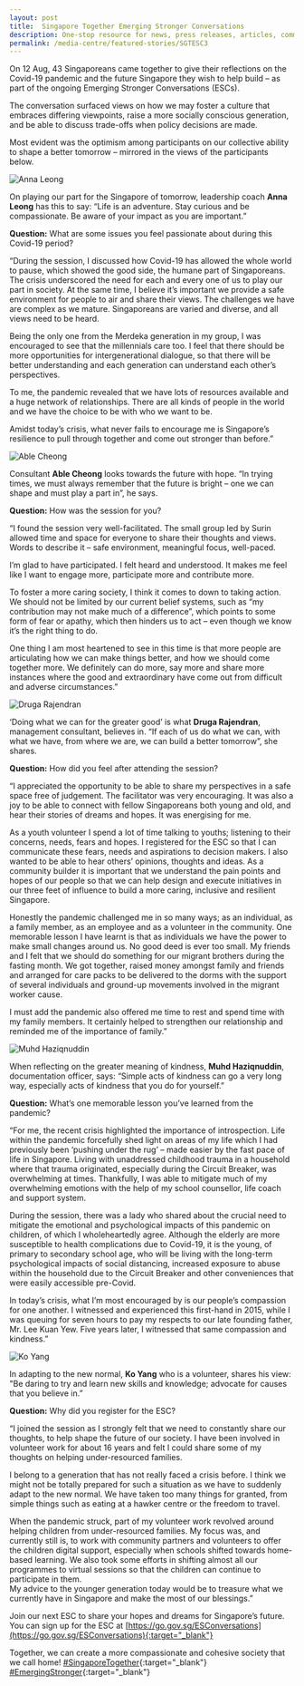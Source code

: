 ```yaml
---
layout: post
title:  Singapore Together Emerging Stronger Conversations
description: One-stop resource for news, press releases, articles, commentary and speeches.
permalink: /media-centre/featured-stories/SGTESC3
---
```


On 12 Aug, 43 Singaporeans came together to give their reflections on the Covid-19 pandemic and the future Singapore they wish to help build – as part of the ongoing Emerging Stronger Conversations (ESCs). 

The conversation surfaced views on how we may foster a culture that embraces differing viewpoints, raise a more socially conscious generation, and be able to discuss trade-offs when policy decisions are made. 

Most evident was the optimism among participants on our collective ability to shape a better tomorrow – mirrored in the views of the participants below. 

![Anna Leong](/images/features/anna-leong.jpg)
 
On playing our part for the Singapore of tomorrow, leadership coach **Anna Leong** has this to say: “Life is an adventure. Stay curious and be compassionate. Be aware of your impact as you are important.”

**Question:** What are some issues you feel passionate about during this Covid-19 period?

“During the session, I discussed how Covid-19 has allowed the whole world to pause, which showed the good side, the humane part of Singaporeans. The crisis underscored the need for each and every one of us to play our part in society. At the same time, I believe it’s important we provide a safe environment for people to air and share their views. The challenges we have are complex as we mature. Singaporeans are varied and diverse, and all views need to be heard.   

Being the only one from the Merdeka generation in my group, I was encouraged to see that the millennials care too. I feel that there should be more opportunities for intergenerational dialogue, so that there will be better understanding and each generation can understand each other’s perspectives. 

To me, the pandemic revealed that we have lots of resources available and a huge network of relationships. There are all kinds of people in the world and we have the choice to be with who we want to be. 

Amidst today’s crisis, what never fails to encourage me is Singapore’s resilience to pull through together and come out stronger than before.” 

![Able Cheong](/images/features/able-cheong.jpg)
 
Consultant **Able Cheong** looks towards the future with hope. “In trying times, we must always remember that the future is bright – one we can shape and must play a part in”, he says. 

**Question:** How was the session for you? 

“I found the session very well-facilitated. The small group led by Surin allowed time and space for everyone to share their thoughts and views. Words to describe it – safe environment, meaningful focus, well-paced.  

I’m glad to have participated. I felt heard and understood. It makes me feel like I want to engage more, participate more and contribute more. 

To foster a more caring society, I think it comes to down to taking action. We should not be limited by our current belief systems, such as “my contribution may not make much of a difference”, which points to some form of fear or apathy, which then hinders us to act – even though we know it’s the right thing to do. 

One thing I am most heartened to see in this time is that more people are articulating how we can make things better, and how we should come together more. We definitely can do more, say more and share more instances where the good and extraordinary have come out from difficult and adverse circumstances.” 

![Druga Rajendran](/images/features/druga-rajendran.jpg)
 
‘Doing what we can for the greater good’ is what **Druga Rajendran**, management consultant, believes in. “If each of us do what we can, with what we have, from where we are, we can build a better tomorrow”, she shares. 

**Question:** How did you feel after attending the session? 

“I appreciated the opportunity to be able to share my perspectives in a safe space free of judgement. The facilitator was very encouraging. It was also a joy to be able to connect with fellow Singaporeans both young and old, and hear their stories of dreams and hopes. It was energising for me. 

As a youth volunteer I spend a lot of time talking to youths; listening to their concerns, needs, fears and hopes. I registered for the ESC so that I can communicate these fears, needs and aspirations to decision makers. I also wanted to be able to hear others’ opinions, thoughts and ideas. As a community builder it is important that we understand the pain points and hopes of our people so that we can help design and execute initiatives in our three feet of influence to build a more caring, inclusive and resilient Singapore. 

Honestly the pandemic challenged me in so many ways; as an individual, as a family member, as an employee and as a volunteer in the community. One memorable lesson I have learnt is that as individuals we have the power to make small changes around us. No good deed is ever too small. My friends and I felt that we should do something for our migrant brothers during the fasting month. We got together, raised money amongst family and friends and arranged for care packs to be delivered to the dorms with the support of several individuals and ground-up movements involved in the migrant worker cause. 

I must add the pandemic also offered me time to rest and spend time with my family members. It certainly helped to strengthen our relationship and reminded me of the importance of family.”

![Muhd Haziqnuddin](/images/features/muhd-haziqnuddin.jpg)
 
When reflecting on the greater meaning of kindness, **Muhd Haziqnuddin**, documentation officer, says: “Simple acts of kindness can go a very long way, especially acts of kindness that you do for yourself.” 

**Question:** What’s one memorable lesson you’ve learned from the pandemic? 

“For me, the recent crisis highlighted the importance of introspection. Life within the pandemic forcefully shed light on areas of my life which I had previously been ‘pushing under the rug’ – made easier by the fast pace of life in Singapore. Living with unaddressed childhood trauma in a household where that trauma originated, especially during the Circuit Breaker, was overwhelming at times. Thankfully, I was able to mitigate much of my overwhelming emotions with the help of my school counsellor, life coach and support system. 

During the session, there was a lady who shared about the crucial need to mitigate the emotional and psychological impacts of this pandemic on children, of which I wholeheartedly agree. Although the elderly are more susceptible to health complications due to Covid-19, it is the young, of primary to secondary school age, who will be living with the long-term psychological impacts of social distancing, increased exposure to abuse within the household due to the Circuit Breaker and other conveniences that were easily accessible pre-Covid. 

In today’s crisis, what I’m most encouraged by is our people’s compassion for one another. I witnessed and experienced this first-hand in 2015, while I was queuing for seven hours to pay my respects to our late founding father, Mr. Lee Kuan Yew. Five years later, I witnessed that same compassion and kindness.” 

![Ko Yang](/images/features/ko-yang.jpg)
 
In adapting to the new normal, **Ko Yang** who is a volunteer, shares his view: "Be daring to try and learn new skills and knowledge; advocate for causes that you believe in.” 

**Question:** Why did you register for the ESC? 

“I joined the session as I strongly felt that we need to constantly share our thoughts, to help shape the future of our society. I have been involved in volunteer work for about 16 years and felt I could share some of my thoughts on helping under-resourced families.  

I belong to a generation that has not really faced a crisis before. I think we might not be totally prepared for such a situation as we have to suddenly adapt to the new normal. We have taken too many things for granted, from simple things such as eating at a hawker centre or the freedom to travel.  

When the pandemic struck, part of my volunteer work revolved around helping children from under-resourced families. My focus was, and currently still is, to work with community partners and volunteers to offer the children digital support, especially when schools shifted towards home-based learning. We also took some efforts in shifting almost all our programmes to virtual sessions so that the children can continue to participate in them.  
My advice to the younger generation today would be to treasure what we currently have in Singapore and make the most of our blessings.” 

Join our next ESC to share your hopes and dreams for Singapore’s future. You can sign up for the ESC at [https://go.gov.sg/ESConversations](https://go.gov.sg/ESConversations){:target="_blank"}

Together, we can create a more compassionate and cohesive society that we call home! [#SingaporeTogether](https://www.facebook.com/hashtag/singaporetogether?__eep__=6&__cft__%25255B0%25255D=AZVCpN2HD4X_iquZu0W3vsMIIGN0CeNhUBZkt_OX6CSftQjVQQ3VZ_vok7L4hMbXEx58iyLoY8d23e7VSpC8lC-mJ1G7e4X6sOGWHb1M55Dp-h5_63cizcuPYOav7wii_NmbR3nVhp_T585jWT4w6PBywCfQwLEYnGN2xIHCwxS5pW6lSpXhSfMcnSBJ7y9wNPU&__tn__=*NK-R){:target="_blank"} [#EmergingStronger](https://www.facebook.com/hashtag/emergingstronger?__eep__=6&__cft__%25255B0%25255D=AZVCpN2HD4X_iquZu0W3vsMIIGN0CeNhUBZkt_OX6CSftQjVQQ3VZ_vok7L4hMbXEx58iyLoY8d23e7VSpC8lC-mJ1G7e4X6sOGWHb1M55Dp-h5_63cizcuPYOav7wii_NmbR3nVhp_T585jWT4w6PBywCfQwLEYnGN2xIHCwxS5pW6lSpXhSfMcnSBJ7y9wNPU&__tn__=*NK-R){:target="_blank"}